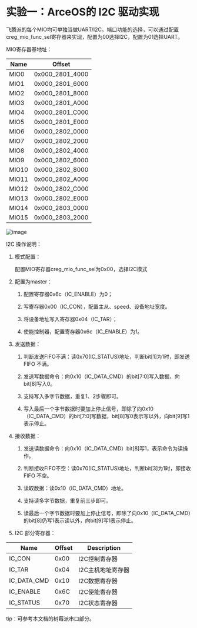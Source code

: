 # 实验一：ArceOS的 I2C 驱动实现

飞腾派的每个MIO均可单独当做UART/I2C。端口功能的选择，可以通过配置creg_mio_func_sel寄存器来实现，配置为00选择I2C，配置为01选择UART。

 MIO寄存器基地址：

| Name | Offset |
|-------|-------|
| MIO0 | 0x000_2801_4000 |
| MIO1 | 0x000_2801_6000 |
| MIO2 | 0x000_2801_8000 | 
| MIO3 | 0x000_2801_A000 | 
| MIO4 | 0x000_2801_C000 | 
| MIO5 | 0x000_2801_E000 | 
| MIO6 | 0x000_2802_0000 | 
| MIO7 | 0x000_2802_2000 |
| MIO8 | 0x000_2802_4000 | 
| MIO9 | 0x000_2802_6000 | 
| MIO10 | 0x000_2802_8000  |
| MIO11 | 0x000_2802_A000  |
| MIO12 | 0x000_2802_C000  | 
| MIO13 | 0x000_2802_E000  | 
| MIO14 | 0x000_2803_0000 | 
| MIO15 | 0x000_2803_2000 | 

![image](https://github.com/chenlongos/raspi4-with-arceos-doc/assets/83756052/ad8433b3-5cd2-4780-8664-01c86312e702)


I2C 操作说明：

1. 模式配置：

   配置MIO寄存器creg_mio_func_sel为0x00，选择I2C模式

2. 配置为master：

   1. 配置寄存器0x6c（IC_ENABLE）为0；
  
   2. 写寄存器0x00（IC_CON），配置主从、speed、设备地址宽度。
  
   3. 将设备地址写入寄存器0x04（IC_TAR）；

   4. 使能控制器，配置寄存器0x6c（IC_ENABLE）为1。
  
3. 发送数据：

   1. 判断发送FIFO不满：读0x70(IC_STATUS)地址，判断bit[1]为1时，即发送 FIFO 不满。

   2. 发送写数据命令：向0x10（IC_DATA_CMD）的bit[7:0]写入数据，向bit[8]写入0。

   3. 支持写入多字节数据，重复1、2步骤即可。

   4. 写入最后一个字节数据时要加上停止信号，即除了向0x10（IC_DATA_CMD）的bit[7:0]写数据，bit[8]写0表示写以外，向bit[9]写1表示停止。
  
4. 接收数据：

   1. 发送读数据命令：向0x10（IC_DATA_CMD）bit[8]写1，表示命令为读操作。

   2. 判断接收FIFO不空：读0x70(IC_STATUS)地址，判断bit[3]为1时，即接收 FIFO 不空。

   3. 读取数据：读0x10（IC_DATA_CMD）地址。

   4. 支持读多字节数据，重复前三步即可。

   5. 读最后一个字节数据时要加上停止信号，即除了向0x10（IC_DATA_CMD）的bit[8]仍写1表示读以外，向bit[9]写1表示停止。
  
5. I2C 部分寄存器：
  
 | Name | Offset | Description |
|-------|-------|-------|
| IC_CON | 0x00 | I2C控制寄存器 |
| IC_TAR | 0x04 | I2C主机地址寄存器 |
| IC_DATA_CMD | 0x10 | I2C数据寄存器 |
| IC_ENABLE | 0x6C | I2C使能寄存器 |
| IC_STATUS |  0x70 | I2C状态寄存器 |

tip：可参考本文档的树莓派串口部分。

